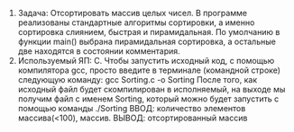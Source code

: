1) Задача: Отсортировать массив целых чисел. 
В программе реализованы стандартные алгоритмы сортировки, а именно сортировка слиянием, быстрая и пирамидальная.
По умолчанию в функции main() выбрана пирамидальная сортировка, а остальные две находятся в состоянии комментария. 
2) Используемый ЯП: C. 
Чтобы запустить исходный код, с помощью компилятора gcc, просто введите в терминале (командной строке) следующую команду: 
gcc Sorting.c -o Sorting
После того, как исходный файл будет скомпилирован в исполняемый, на выходе мы получим файл с именем Sorting, который можно будет запустить с помощью команды
./Sorting
ВВОД: количество элементов массива(<100), массив. 
ВЫВОД: отсортированный массив

